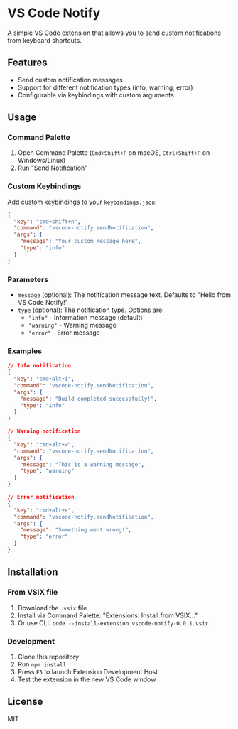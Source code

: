 # VS Code Notify

A simple VS Code extension that allows you to send custom notifications from
keyboard shortcuts.

## Features

- Send custom notification messages
- Support for different notification types (info, warning, error)
- Configurable via keybindings with custom arguments

## Usage

### Command Palette

1. Open Command Palette (`Cmd+Shift+P` on macOS, `Ctrl+Shift+P` on Windows/Linux)
2. Run "Send Notification"

### Custom Keybindings

Add custom keybindings to your `keybindings.json`:

```json
{
  "key": "cmd+shift+n",
  "command": "vscode-notify.sendNotification",
  "args": {
    "message": "Your custom message here",
    "type": "info"
  }
}
```

### Parameters

- `message` (optional): The notification message text. Defaults to "Hello from VS Code Notify!"
- `type` (optional): The notification type. Options are:
  - `"info"` - Information message (default)
  - `"warning"` - Warning message
  - `"error"` - Error message

### Examples

```json
// Info notification
{
  "key": "cmd+alt+i",
  "command": "vscode-notify.sendNotification",
  "args": {
    "message": "Build completed successfully!",
    "type": "info"
  }
}

// Warning notification
{
  "key": "cmd+alt+w",
  "command": "vscode-notify.sendNotification",
  "args": {
    "message": "This is a warning message",
    "type": "warning"
  }
}

// Error notification
{
  "key": "cmd+alt+e",
  "command": "vscode-notify.sendNotification",
  "args": {
    "message": "Something went wrong!",
    "type": "error"
  }
}
```

## Installation

### From VSIX file

1. Download the `.vsix` file
2. Install via Command Palette: "Extensions: Install from VSIX..."
3. Or use CLI: `code --install-extension vscode-notify-0.0.1.vsix`

### Development

1. Clone this repository
2. Run `npm install`
3. Press `F5` to launch Extension Development Host
4. Test the extension in the new VS Code window

## License

MIT
